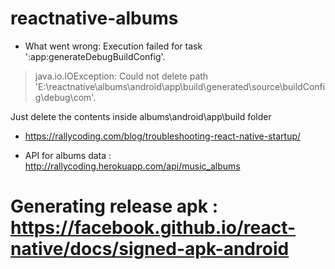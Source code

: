 # reactnative-albums
* What went wrong:
Execution failed for task ':app:generateDebugBuildConfig'.
> java.io.IOException: Could not delete path 'E:\reactnative\albums\android\app\build\generated\source\buildConfig\debug\com'.

Just delete the contents inside albums\android\app\build folder

* https://rallycoding.com/blog/troubleshooting-react-native-startup/

* API for albums data : http://rallycoding.herokuapp.com/api/music_albums

# Generating release apk : https://facebook.github.io/react-native/docs/signed-apk-android

